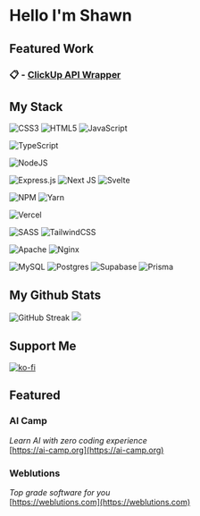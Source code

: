 # Hello I'm Shawn

## **Featured Work**

### 📋 - [ClickUp API Wrapper](https://github.com/Shawn-E/nodejs-clickup)

<!-- ## **Connect With Me**
[![Discord](https://img.shields.io/badge/Discord-%237289DA.svg?logo=discord&logoColor=white)](https://discord.gg/5MHRgES2Ec) 
 -->
## **My Stack**
![CSS3](https://img.shields.io/badge/css3-%231572B6.svg?style=for-the-badge&logo=css3&logoColor=white) 
![HTML5](https://img.shields.io/badge/html5-%23E34F26.svg?style=for-the-badge&logo=html5&logoColor=white) 
![JavaScript](https://img.shields.io/badge/javascript-%23323330.svg?style=for-the-badge&logo=javascript&logoColor=%23F7DF1E)

![TypeScript](https://img.shields.io/badge/typescript-%23007ACC.svg?style=for-the-badge&logo=typescript&logoColor=white) 

![NodeJS](https://img.shields.io/badge/node.js-6DA55F?style=for-the-badge&logo=node.js&logoColor=white)

![Express.js](https://img.shields.io/badge/express.js-%23404d59.svg?style=for-the-badge&logo=express&logoColor=%2361DAFB)
![Next JS](https://img.shields.io/badge/Next-black?style=for-the-badge&logo=next.js&logoColor=white)
![Svelte](https://img.shields.io/badge/svlete-black?style=for-the-badge&logo=svelte&logoColor=white)  

![NPM](https://img.shields.io/badge/NPM-%23000000.svg?style=for-the-badge&logo=npm&logoColor=white)
![Yarn](https://img.shields.io/badge/yarn-%232C8EBB.svg?style=for-the-badge&logo=yarn&logoColor=white) 

![Vercel](https://img.shields.io/badge/vercel-%23000000.svg?style=for-the-badge&logo=vercel&logoColor=white) 

![SASS](https://img.shields.io/badge/SASS-hotpink.svg?style=for-the-badge&logo=SASS&logoColor=white) 
![TailwindCSS](https://img.shields.io/badge/tailwindcss-%2338B2AC.svg?style=for-the-badge&logo=tailwind-css&logoColor=white) 

![Apache](https://img.shields.io/badge/apache-%23D42029.svg?style=for-the-badge&logo=apache&logoColor=white)
![Nginx](https://img.shields.io/badge/nginx-%23009639.svg?style=for-the-badge&logo=nginx&logoColor=white)

![MySQL](https://img.shields.io/badge/mysql-%2300f.svg?style=for-the-badge&logo=mysql&logoColor=white)
![Postgres](https://img.shields.io/badge/postgres-%23316192.svg?style=for-the-badge&logo=postgresql&logoColor=white)
![Supabase](https://img.shields.io/badge/Supabase-3ECF8E?style=for-the-badge&logo=supabase&logoColor=white)
![Prisma](https://img.shields.io/badge/Prisma-3ECF8E?style=for-the-badge&logo=prisma&logoColor=white)

## **My Github Stats**
![GitHub Streak](https://github-readme-streak-stats.herokuapp.com?user=Shawn%20E.&theme=onedark&hide_border=true&date_format=M%20j%5B%2C%20Y%5D&mode=weekly)
![](https://github-readme-stats.vercel.app/api/top-langs/?username=Shawn-E&theme=onedark&hide_border=true&include_all_commits=true&count_private=true&layout=compact)

## **Support Me**
[![ko-fi](https://ko-fi.com/img/githubbutton_sm.svg)](https://ko-fi.com/S6S3IV4CP)

## **Featured**
### **AI Camp**
*Learn AI with zero coding experience* <br/>
[https://ai-camp.org](https://ai-camp.org)

### **Weblutions**
*Top grade software for you* <br/>
[https://weblutions.com](https://weblutions.com)
